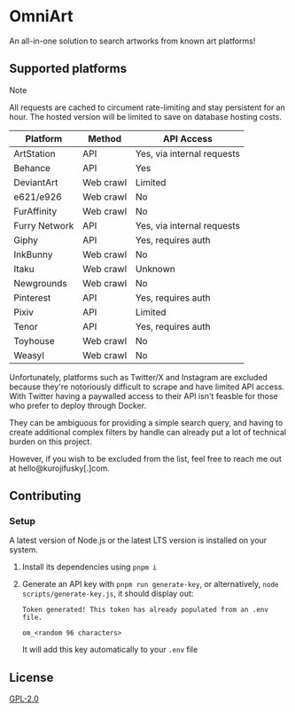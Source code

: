 # OmniArt

An all-in-one solution to search artworks from known art platforms!

## Supported platforms

> [!NOTE]
>
> All requests are cached to circument rate-limiting and stay persistent for an hour.
> The hosted version will be limited to save on database hosting costs.

| Platform      | Method    | API Access                 |
| ------------- | --------- | -------------------------- |
| ArtStation    | API       | Yes, via internal requests |
| Behance       | API       | Yes                        |
| DeviantArt    | Web crawl | Limited                    |
| e621/e926     | Web crawl | No                         |
| FurAffinity   | Web crawl | No                         |
| Furry Network | API       | Yes, via internal requests |
| Giphy         | API       | Yes, requires auth         |
| InkBunny      | Web crawl | No                         |
| Itaku         | Web crawl | Unknown                    |
| Newgrounds    | Web crawl | No                         |
| Pinterest     | API       | Yes, requires auth         |
| Pixiv         | API       | Limited                    |
| Tenor         | API       | Yes, requires auth         |
| Toyhouse      | Web crawl | No                         |
| Weasyl        | Web crawl | No                         |

Unfortunately, platforms such as Twitter/X and Instagram are excluded because they're notoriously difficult to scrape and have limited API access. With Twitter having a paywalled access to their API isn't feasble for those who prefer to deploy through Docker.

They can be ambiguous for providing a simple search query, and having to create additional complex filters by handle can already put a lot of technical burden on this project.

However, if you wish to be excluded from the list, feel free to reach me out at hello@kurojifusky[.]com.

## Contributing

### Setup

A latest version of Node.js or the latest LTS version is installed on your system.

1. Install its dependencies using `pnpm i`
1. Generate an API key with `pnpm run generate-key`, or alternatively, `node scripts/generate-key.js`, it should display out:

   ```console
   Token generated! This token has already populated from an .env file.

   om_<random 96 characters>

   ```

   It will add this key automatically to your `.env` file

## License

[GPL-2.0](/LICENSE)

